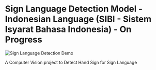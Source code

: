 # Sign Language Detection Model - Indonesian Language (SIBI - Sistem Isyarat Bahasa Indonesia) - On Progress

![Sign Language Detection Demo]("hand_sign.mp4")

A Computer Vision project to Detect Hand Sign for Sign Language
